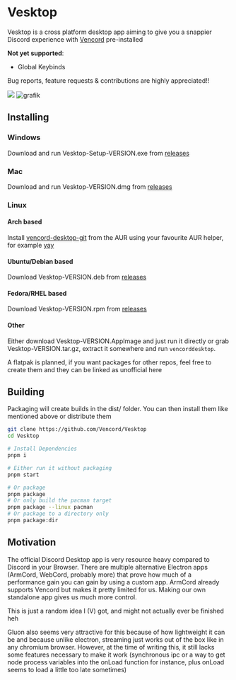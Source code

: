 # Vesktop

Vesktop is a cross platform desktop app aiming to give you a snappier Discord experience with [Vencord](https://github.com/Vendicated/Vencord) pre-installed

**Not yet supported**:
- Global Keybinds

Bug reports, feature requests & contributions are highly appreciated!!

![](https://github.com/Vencord/Vesktop/assets/45497981/8608a899-96a9-4027-9725-2cb02ba189fd)
![grafik](https://github.com/Vencord/Vesktop/assets/45497981/8701e5de-52c4-4346-a990-719cb971642e)


## Installing

### Windows

Download and run Vesktop-Setup-VERSION.exe from [releases](https://github.com/Vencord/Vesktop/releases/latest)

### Mac

Download and run Vesktop-VERSION.dmg from [releases](https://github.com/Vencord/Vesktop/releases/latest)

### Linux

#### Arch based

Install [vencord-desktop-git](https://aur.archlinux.org/packages/vencord-desktop-git) from the AUR using your favourite AUR helper, for example [yay](https://github.com/Jguer/yay)

#### Ubuntu/Debian based

Download Vesktop-VERSION.deb from [releases](https://github.com/Vencord/Vesktop/releases/latest)

#### Fedora/RHEL based

Download Vesktop-VERSION.rpm from [releases](https://github.com/Vencord/Vesktop/releases/latest)

#### Other

Either download Vesktop-VERSION.AppImage and just run it directly or grab Vesktop-VERSION.tar.gz, extract it somewhere and run `vencorddesktop`.

A flatpak is planned, if you want packages for other repos, feel free to create them and they can be linked as unofficial here

## Building

Packaging will create builds in the dist/ folder. You can then install them like mentioned above or distribute them

```sh
git clone https://github.com/Vencord/Vesktop
cd Vesktop

# Install Dependencies
pnpm i

# Either run it without packaging
pnpm start

# Or package
pnpm package
# Or only build the pacman target
pnpm package --linux pacman
# Or package to a directory only
pnpm package:dir
```

## Motivation

The official Discord Desktop app is very resource heavy compared to Discord in your Browser. There are multiple alternative Electron apps (ArmCord, WebCord, probably more) that prove how much of a performance gain you can gain by using a custom app. ArmCord already supports Vencord but makes it pretty limited for us. Making our own standalone app gives us much more control.

This is just a random idea I (V) got, and might not actually ever be finished heh

Gluon also seems very attractive for this because of how lightweight it can be and because unlike electron, streaming just works out of the box like in any chromium browser. However, at the time of writing this, it still lacks some features necessary to make it work (synchronous ipc or a way to get node process variables into the onLoad function for instance, plus onLoad seems to load a little too late sometimes)
